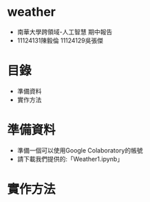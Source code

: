 # weather
* 南華大學跨領域-人工智慧 期中報告<br>
* 11124131陳毅倫 11124129吳張傑<br>
# 目錄
* 準備資料
* 實作方法
# 準備資料
* 準備一個可以使用Google Colaboratory的帳號
* 請下載我們提供的:「Weather1.ipynb」
# 實作方法

